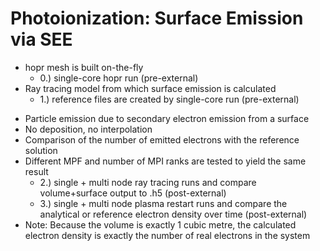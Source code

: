 # Photoionization: Surface Emission via SEE
+ hopr mesh is built on-the-fly
  - 0.) single-core hopr run (pre-external)
+ Ray tracing model from which surface emission is calculated
  - 1.) reference files are created by single-core run (pre-external)
* Particle emission due to secondary electron emission from a surface
* No deposition, no interpolation 
* Comparison of the number of emitted electrons with the reference solution
* Different MPF and number of MPI ranks are tested to yield the same result
  - 2.) single + multi node ray tracing runs and compare volume+surface output to .h5 (post-external)
  - 3.) single + multi node plasma restart runs and compare the analytical or reference electron density over time (post-external)
* Note: Because the volume is exactly 1 cubic metre, the calculated electron density is exactly the number of real electrons in the system
